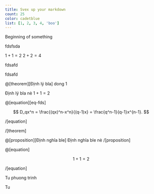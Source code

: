```yaml
---
title: Svex up your markdown
count: 25
color: cadetblue
list: [1, 2, 3, 4, 'boo']
---
```


<script>
    import Proof from '$lib/mathEnv/Proof.svelte'
    import Equation from '$lib/mathEnv/Equation.svelte'
    import MathEnv from '$lib/mathEnv/MathEnv.svelte'
    import Ref from '$lib/mathEnv/Ref.svelte'

    let i = $state(0)
</script>

Beginning of something

fdsfsda

<!-- <MathEnv title="theorem" count="1" label="TheoremName">

$1+1=2$
$2+2=4$

</MathEnv> -->

<MathEnv type="proposition" count="1" label="PropositionName">

$1+1=2$
$2+2=4$

</MathEnv>

fdsafd

fdsafd

@[theorem][Định lý bla]
dong 1

Định lý bla nè $1+1=2$

@[equation][eq-fds]

$$
    D_qx^n = \frac{(qx)^n-x^n}{(q-1)x} = \frac{q^n-1}{q-1}x^{n-1}.
$$

/[equation]

/[theorem]

@[proposition][Định nghĩa ble]
Định nghĩa ble nè
/[proposition]

@[equation]

$$
    1+1=2
$$

/[equation]

<Ref type="equation" name="eq-fds" />

Tu phuong trinh <Ref type="equation" name="q-diff" post="q-analog" />

Tu <Ref type="proposition" name="qsubspace" post="q-analog" />
